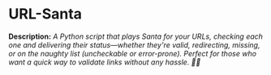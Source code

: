 # URL-Santa
**Description:**   *A Python script that plays Santa for your URLs, checking each one and delivering their status—whether they're valid, redirecting, missing, or on the naughty list (uncheckable or error-prone). Perfect for those who want a quick way to validate links without any hassle. 🎅🎁*

